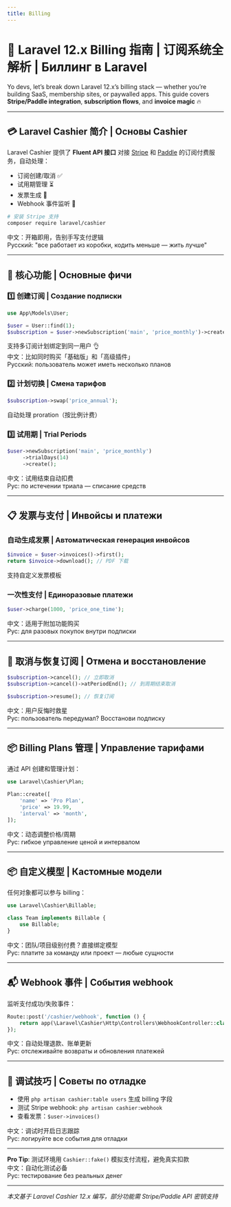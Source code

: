 ```yaml
---
title: Billing
---
```


# 🧾 Laravel 12.x Billing 指南 | 订阅系统全解析 | Биллинг в Laravel  

Yo devs, let’s break down Laravel 12.x’s billing stack — whether you’re building SaaS, membership sites, or paywalled apps. This guide covers **Stripe/Paddle integration**, **subscription flows**, and **invoice magic** 🔥  

---

## 💳 Laravel Cashier 简介 | Основы Cashier  

Laravel Cashier 提供了 **Fluent API 接口** 对接 [Stripe](https://laravelcompany.com) 和 [Paddle](https://laravelcompany.com) 的订阅付费服务，自动处理：  
- 订阅创建/取消 ✅  
- 试用期管理 ⏳  
- 发票生成 🧾  
- Webhook 事件监听 🎯  

```bash  
# 安装 Stripe 支持  
composer require laravel/cashier  
```  

中文：开箱即用，告别手写支付逻辑  
Русский: "все работает из коробки, кодить меньше — жить лучше"  

---

## 🔄 核心功能 | Основные фичи  

### 1️⃣ 创建订阅 | Создание подписки  
```php  
use App\Models\User;  

$user = User::find(1);  
$subscription = $user->newSubscription('main', 'price_monthly')->create();  
```  

支持多订阅计划绑定到同一用户 👌  
中文：比如同时购买「基础版」和「高级插件」  
Русский: пользователь может иметь несколько планов  

### 2️⃣ 计划切换 | Смена тарифов  
```php  
$subscription->swap('price_annual');  
```  

自动处理 proration（按比例计费）  

### 3️⃣ 试用期 | Trial Periods  
```php  
$user->newSubscription('main', 'price_monthly')  
     ->trialDays(14)  
     ->create();  
```  

中文：试用结束自动扣费  
Рус: по истечении триала — списание средств  

---

## 📋 发票与支付 | Инвойсы и платежи  

### 自动生成发票 | Автоматическая генерация инвойсов  
```php  
$invoice = $user->invoices()->first();  
return $invoice->download(); // PDF 下载  
```  

支持自定义发票模板   

### 一次性支付 | Единоразовые платежи  
```php  
$user->charge(1000, 'price_one_time');  
```  

中文：适用于附加功能购买  
Рус: для разовых покупок внутри подписки  

---

## 🛑 取消与恢复订阅 | Отмена и восстановление  

```php  
$subscription->cancel(); // 立即取消  
$subscription->cancel()->atPeriodEnd(); // 到周期结束取消  

$subscription->resume(); // 恢复订阅  
```  

中文：用户反悔时救星  
Рус: пользователь передумал? Восстанови подписку  

---

## 📦 Billing Plans 管理 | Управление тарифами  

通过 API 创建和管理计划：  
```php  
use Laravel\Cashier\Plan;  

Plan::create([  
    'name' => 'Pro Plan',  
    'price' => 19.99,  
    'interval' => 'month',  
]);  
```  

中文：动态调整价格/周期  
Рус: гибкое управление ценой и интервалом  

---

## 📦 自定义模型 | Кастомные модели  

任何对象都可以参与 billing：  
```php  
use Laravel\Cashier\Billable;  

class Team implements Billable {  
    use Billable;  
}  
```  

中文：团队/项目级别付费？直接绑定模型   
Рус: платите за команду или проект — любые сущности  

---

## 📬 Webhook 事件 | События webhook  

监听支付成功/失败事件：  
```php  
Route::post('/cashier/webhook', function () {  
    return app(\Laravel\Cashier\Http\Controllers\WebhookController::class)->handle();  
});  
```  

中文：自动处理退款、账单更新  
Рус: отслеживайте возвраты и обновления платежей  

---

## 🧪 调试技巧 | Советы по отладке  

- 使用 `php artisan cashier:table users` 生成 billing 字段   
- 测试 Stripe webhook: `php artisan cashier:webhook`  
- 查看发票：`$user->invoices()`  

中文：调试时开启日志跟踪  
Рус: логируйте все события для отладки  

---

**Pro Tip**: 测试环境用 `Cashier::fake()` 模拟支付流程，避免真实扣款   
中文：自动化测试必备  
Рус: тестирование без реальных денег  

---  
*本文基于 Laravel Cashier 12.x 编写，部分功能需 Stripe/Paddle API 密钥支持*